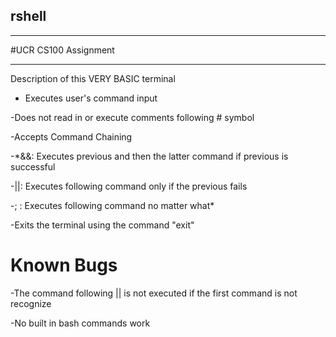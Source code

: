 ## rshell

--------------

#UCR CS100 Assignment

---------------------


Description of this VERY BASIC terminal
- Executes user's command input

-Does not read in or execute comments following # symbol

-Accepts Command Chaining

-*&&: Executes previous and then the latter command if previous is successful

-||: Executes following command only if the previous fails

-; : Executes following command no matter what*

-Exits the terminal using the command "exit"


# Known Bugs
-The command following || is not executed if the first command is not recognize 

-No built in bash commands work

